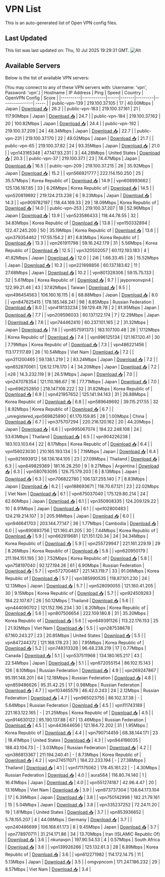 # VPN List

This is an auto-generated list of Open VPN config files.

## Last Updated

This list was last updated on: Thu, 10 Jul 2025 19:29:31 GMT.
![Alt](https://repobeats.axiom.co/api/embed/186b98318ef1479477931607c1ad7d823f12451f.svg "Repobeats analytics image")

## Available Servers

Below is the list of available VPN servers:

(You may connect to any of these VPN servers with: Username: 'vpn', Password: 'vpn'.)
| Hostname | IP Address | Ping | Speed | Country | OpenVPN Config | Score |
|----------|------------|------|-------|---------|----------------| ----- |
| public-vpn-139 | 219.100.37.105 | 17 | 40.00Mbps | Japan | [Download 📥](./configs/server_0_JP.ovpn) | 26.2 |
| public-vpn-183 | 219.100.37.161 | 21 | 117.90Mbps | Japan | [Download 📥](./configs/server_1_JP.ovpn) | 24.7 |
| public-vpn-184 | 219.100.37.162 | 20 | 100.82Mbps | Japan | [Download 📥](./configs/server_2_JP.ovpn) | 24.4 |
| public-vpn-192 | 219.100.37.209 | 24 | 48.34Mbps | Japan | [Download 📥](./configs/server_3_JP.ovpn) | 22.7 |
| public-vpn-231 | 219.100.37.170 | 22 | 49.02Mbps | Japan | [Download 📥](./configs/server_4_JP.ovpn) | 21.7 |
| public-vpn-65 | 219.100.37.82 | 24 | 93.35Mbps | Japan | [Download 📥](./configs/server_5_JP.ovpn) | 21.0 |
| vpn143165348 | 47.147.93.231 | 3 | 44.28Mbps | United States | [Download 📥](./configs/server_6_US.ovpn) | 20.3 |
| public-vpn-37 | 219.100.37.1 | 23 | 74.47Mbps | Japan | [Download 📥](./configs/server_7_JP.ovpn) | 16.5 |
| public-vpn-209 | 219.100.37.215 | 26 | 35.92Mbps | Japan | [Download 📥](./configs/server_8_JP.ovpn) | 15.2 |
| vpn566921777 | 222.114.150.250 | 25 | 35.57Mbps | Korea Republic of | [Download 📥](./configs/server_9_KR.ovpn) | 14.9 |
| vpn608993662 | 125.136.187.85 | 33 | 6.26Mbps | Korea Republic of | [Download 📥](./configs/server_10_KR.ovpn) | 14.5 |
| vpn520819692 | 219.124.213.238 | 6 | 9.23Mbps | Japan | [Download 📥](./configs/server_11_JP.ovpn) | 14.3 |
| vpn909782197 | 118.44.169.33 | 29 | 18.09Mbps | Korea Republic of | [Download 📥](./configs/server_12_KR.ovpn) | 14.0 |
| public-vpn-253 | 219.100.37.207 | 18 | 52.96Mbps | Japan | [Download 📥](./configs/server_13_JP.ovpn) | 13.9 |
| vpn523586433 | 118.44.78.55 | 32 | 34.83Mbps | Korea Republic of | [Download 📥](./configs/server_14_KR.ovpn) | 13.8 |
| vpn150332894 | 122.47.245.200 | 50 | 35.19Mbps | Korea Republic of | [Download 📥](./configs/server_15_KR.ovpn) | 13.6 |
| vpn379354462 | 117.55.154.2 | 81 | 6.83Mbps | Korea Republic of | [Download 📥](./configs/server_16_KR.ovpn) | 13.3 |
| vpn261911798 | 59.16.242.179 | 31 | 5.56Mbps | Korea Republic of | [Download 📥](./configs/server_17_KR.ovpn) | 12.5 |
| vpn320502057 | 60.112.193.183 | 4 | 41.82Mbps | Japan | [Download 📥](./configs/server_18_JP.ovpn) | 12.0 |
| 2i6 | 1.66.33.45 | 28 | 15.52Mbps | Japan | [Download 📥](./configs/server_19_JP.ovpn) | 10.3 |
| vpn221898856 | 60.137.183.62 | 11 | 27.68Mbps | Japan | [Download 📥](./configs/server_20_JP.ovpn) | 10.2 |
| vpn801328306 | 59.15.75.133 | 32 | 5.61Mbps | Korea Republic of | [Download 📥](./configs/server_21_KR.ovpn) | 9.7 |
| jayporeonvpn4 | 122.99.21.46 | 43 | 37.82Mbps | Taiwan | [Download 📥](./configs/server_22_TW.ovpn) | 9.5 |
| vpn496454563 | 106.160.16.115 | 6 | 68.88Mbps | Japan | [Download 📥](./configs/server_23_JP.ovpn) | 8.0 |
| vpn847625415 | 178.185.148.241 | 98 | 8.85Mbps | Russian Federation | [Download 📥](./configs/server_24_RU.ovpn) | 8.0 |
| vpn418133234 | 59.129.49.78 | 2 | 81.95Mbps | Japan | [Download 📥](./configs/server_25_JP.ovpn) | 7.7 |
| vpn209596033 | 60.137.122.174 | 7 | 12.29Mbps | Japan | [Download 📥](./configs/server_26_JP.ovpn) | 7.6 |
| vpn744462410 | 60.237.101.165 | 2 | 31.32Mbps | Japan | [Download 📥](./configs/server_27_JP.ovpn) | 7.6 |
| vpn857591373 | 183.107.100.48 | 26 | 17.12Mbps | Korea Republic of | [Download 📥](./configs/server_28_KR.ovpn) | 7.4 |
| vpn996125134 | 121.167.120.41 | 30 | 7.79Mbps | Korea Republic of | [Download 📥](./configs/server_29_KR.ovpn) | 7.3 |
| vpn486221456 | 113.177.117.89 | 26 | 10.54Mbps | Viet Nam | [Download 📥](./configs/server_30_VN.ovpn) | 7.2 |
| vpn311200465 | 59.138.1.219 | 2 | 83.24Mbps | Japan | [Download 📥](./configs/server_31_JP.ovpn) | 7.2 |
| vpn652870061 | 126.12.176.170 | 4 | 34.20Mbps | Japan | [Download 📥](./configs/server_32_JP.ovpn) | 7.2 |
| n26 | 14.3.232.119 | 9 | 26.51Mbps | Japan | [Download 📥](./configs/server_33_JP.ovpn) | 7.0 |
| vpn247078354 | 121.110.186.67 | 16 | 77.71Mbps | Japan | [Download 📥](./configs/server_34_JP.ovpn) | 7.0 |
| vpn696252850 | 218.147.108.222 | 32 | 31.82Mbps | Korea Republic of | [Download 📥](./configs/server_35_KR.ovpn) | 6.9 |
| vpn421957652 | 125.141.94.143 | 31 | 26.88Mbps | Korea Republic of | [Download 📥](./configs/server_36_KR.ovpn) | 6.8 |
| vpn589649692 | 39.115.217.55 | 32 | 8.92Mbps | Korea Republic of | [Download 📥](./configs/server_37_KR.ovpn) | 6.7 |
| _unregistered_vpn569825890 | 61.170.159.85 | 28 | 1.00Mbps | China | [Download 📥](./configs/server_38_CN.ovpn) | 6.7 |
| vpn375707294 | 220.216.120.162 | 20 | 44.20Mbps | Japan | [Download 📥](./configs/server_39_JP.ovpn) | 6.6 |
| vpn995067074 | 184.22.248.108 | 24 | 53.63Mbps | Thailand | [Download 📥](./configs/server_40_TH.ovpn) | 6.5 |
| vpn904226238 | 183.103.103.64 | 22 | 8.17Mbps | Korea Republic of | [Download 📥](./configs/server_41_KR.ovpn) | 6.4 |
| vpn156023030 | 210.165.193.134 | 5 | 7.19Mbps | Japan | [Download 📥](./configs/server_42_JP.ovpn) | 6.4 |
| vpn921693912 | 58.136.164.105 | 23 | 27.09Mbps | Thailand | [Download 📥](./configs/server_43_TH.ovpn) | 6.3 |
| vpn649829369 | 181.16.28.250 | 9 | 9.27Mbps | Argentina | [Download 📥](./configs/server_44_AR.ovpn) | 6.3 |
| vpn580763095 | 126.75.179.203 | 6 | 8.13Mbps | Japan | [Download 📥](./configs/server_45_JP.ovpn) | 6.3 |
| vpn706822780 | 106.137.255.140 | 7 | 8.83Mbps | Japan | [Download 📥](./configs/server_46_JP.ovpn) | 6.2 |
| vpn188693671 | 118.70.67.121 | 23 | 22.02Mbps | Viet Nam | [Download 📥](./configs/server_47_VN.ovpn) | 6.1 |
| vpn675037040 | 175.129.80.214 | 24 | 62.60Mbps | Japan | [Download 📥](./configs/server_48_JP.ovpn) | 6.1 |
| vpn350908335 | 124.209.129.22 | 10 | 8.91Mbps | Japan | [Download 📥](./configs/server_49_JP.ovpn) | 6.1 |
| vpn102800483 | 124.219.214.107 | 3 | 205.98Mbps | Japan | [Download 📥](./configs/server_50_JP.ovpn) | 6.0 |
| vpn946641703 | 203.144.77.147 | 36 | 1.77Mbps | Cambodia | [Download 📥](./configs/server_51_KH.ovpn) | 6.0 |
| vpn890893756 | 121.160.41.205 | 30 | 7.44Mbps | Korea Republic of | [Download 📥](./configs/server_52_KR.ovpn) | 5.9 |
| vpn662919681 | 121.151.120.34 | 24 | 34.34Mbps | Korea Republic of | [Download 📥](./configs/server_53_KR.ovpn) | 5.9 |
| vpn255729947 | 221.161.229.19 | 29 | 8.26Mbps | Korea Republic of | [Download 📥](./configs/server_54_KR.ovpn) | 5.8 |
| vpn620950179 | 211.194.151.195 | 30 | 7.52Mbps | Korea Republic of | [Download 📥](./configs/server_55_KR.ovpn) | 5.8 |
| vpn758197040 | 92.127.194.26 | 61 | 6.90Mbps | Russian Federation | [Download 📥](./configs/server_56_RU.ovpn) | 5.7 |
| vpn572700467 | 221.143.119.7 | 33 | 91.06Mbps | Korea Republic of | [Download 📥](./configs/server_57_KR.ovpn) | 5.7 |
| vpn385990535 | 118.87.101.230 | 24 | 12.13Mbps | Japan | [Download 📥](./configs/server_58_JP.ovpn) | 5.7 |
| vpn528090055 | 121.160.41.205 | 30 | 9.15Mbps | Korea Republic of | [Download 📥](./configs/server_59_KR.ovpn) | 5.7 |
| vpn924509283 | 184.22.107.67 | 26 | 50.12Mbps | Thailand | [Download 📥](./configs/server_60_TH.ovpn) | 5.6 |
| vpn444090702 | 121.152.196.234 | 30 | 8.20Mbps | Korea Republic of | [Download 📥](./configs/server_61_KR.ovpn) | 5.6 |
| vpn807506654 | 222.109.180.8 | 31 | 35.20Mbps | Korea Republic of | [Download 📥](./configs/server_62_KR.ovpn) | 5.6 |
| vpn649391126 | 113.22.176.153 | 25 | 21.92Mbps | Viet Nam | [Download 📥](./configs/server_63_VN.ovpn) | 5.5 |
| vpn287538678 | 67.160.243.27 | 23 | 20.85Mbps | United States | [Download 📥](./configs/server_64_US.ovpn) | 5.5 |
| vpn847244372 | 121.168.178.23 | 30 | 7.95Mbps | Korea Republic of | [Download 📥](./configs/server_65_KR.ovpn) | 5.2 |
| vpn748313328 | 96.48.238.219 | 17 | 0.77Mbps | Canada | [Download 📥](./configs/server_66_CA.ovpn) | 5.1 |
| vpn537511968 | 134.180.165.217 | 43 | 22.54Mbps | Japan | [Download 📥](./configs/server_67_JP.ovpn) | 5.1 |
| vpn672055154 | 86.102.15.143 | 126 | 8.10Mbps | Russian Federation | [Download 📥](./configs/server_68_RU.ovpn) | 4.9 |
| vpn269247867 | 95.191.148.201 | 64 | 12.18Mbps | Russian Federation | [Download 📥](./configs/server_69_RU.ovpn) | 4.8 |
| vpn859486626 | 95.31.42.25 | 17 | 0.98Mbps | Russian Federation | [Download 📥](./configs/server_70_RU.ovpn) | 4.7 |
| vpn103465579 | 46.42.0.243 | 24 | 2.12Mbps | Russian Federation | [Download 📥](./configs/server_71_RU.ovpn) | 4.7 |
| vpn965023755 | 86.102.37.38 | - | 5.64Mbps | Russian Federation | [Download 📥](./configs/server_72_RU.ovpn) | 4.5 |
| vpn111743189 | 221.163.122.165 | - | 21.25Mbps | Korea Republic of | [Download 📥](./configs/server_73_KR.ovpn) | 4.5 |
| vpn914630122 | 95.190.137.88 | 67 | 13.46Mbps | Russian Federation | [Download 📥](./configs/server_74_RU.ovpn) | 4.5 |
| vpn443644656 | 121.164.72.202 | 31 | 1.95Mbps | Korea Republic of | [Download 📥](./configs/server_75_KR.ovpn) | 4.4 |
| vpn790714459 | 68.38.144.171 | 23 | 18.41Mbps | United States | [Download 📥](./configs/server_76_US.ovpn) | 4.3 |
| vpn944196035 | 188.43.104.73 | - | 3.03Mbps | Russian Federation | [Download 📥](./configs/server_77_RU.ovpn) | 4.2 |
| vpn386813367 | 211.194.240.41 | - | 8.73Mbps | Korea Republic of | [Download 📥](./configs/server_78_KR.ovpn) | 4.2 |
| vpn274511071 | 184.22.233.194 | - | 27.38Mbps | Thailand | [Download 📥](./configs/server_79_TH.ovpn) | 4.1 |
| vpn171175062 | 178.45.161.22 | - | 4.30Mbps | Russian Federation | [Download 📥](./configs/server_80_RU.ovpn) | 4.0 |
| aura564 | 116.80.74.140 | 1 | 16.41Mbps | Japan | [Download 📥](./configs/server_81_JP.ovpn) | 4.0 |
| vpn551274187 | 42.96.4.47 | 20 | 13.16Mbps | Viet Nam | [Download 📥](./configs/server_82_VN.ovpn) | 3.9 |
| vpn973737304 | 138.64.173.104 | 17 | 6.39Mbps | Japan | [Download 📥](./configs/server_83_JP.ovpn) | 3.8 |
| vpn750142998 | 182.21.79.161 | 15 | 5.04Mbps | Japan | [Download 📥](./configs/server_84_JP.ovpn) | 3.8 |
| vpn335237252 | 72.24.11.20 | 19 | 1.81Mbps | United States | [Download 📥](./configs/server_85_US.ovpn) | 3.7 |
| vpn853936652 | 5.78.155.207 | 4 | 44.08Mbps | Germany | [Download 📥](./configs/server_86_DE.ovpn) | 3.7 |
| vpn240486699 | 106.168.61.173 | 8 | 9.45Mbps | Japan | [Download 📥](./configs/server_87_JP.ovpn) | 3.7 |
| vpn778970711 | 31.214.171.86 | 34 | 13.70Mbps | Iran (ISLAMIC Republic Of) | [Download 📥](./configs/server_88_IR.ovpn) | 3.6 |
| nkunavpn | 197.90.54.53 | 4 | 0.57Mbps | South Africa | [Download 📥](./configs/server_89_ZA.ovpn) | 3.6 |
| vpn139926266 | 125.132.61.3 | 28 | 6.89Mbps | Korea Republic of | [Download 📥](./configs/server_90_KR.ovpn) | 3.6 |
| vpn612271982 | 114.172.14.75 | 11 | 5.13Mbps | Japan | [Download 📥](./configs/server_91_JP.ovpn) | 3.5 |
| omgvpncom | 171.247.186.232 | 29 | 8.57Mbps | Viet Nam | [Download 📥](./configs/server_92_VN.ovpn) | 3.4 |
